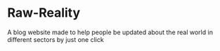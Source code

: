 # Raw-Reality
A blog website made to help  people be updated about the real world in  different sectors by just one click
